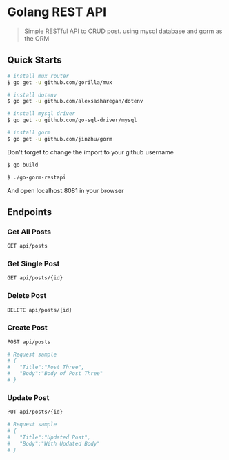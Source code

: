# Golang REST API
> Simple RESTful API to CRUD post. using mysql database and gorm as the ORM

## Quick Starts
```bash
# install mux router
$ go get -u github.com/gorilla/mux

# install dotenv
$ go get -u github.com/alexsasharegan/dotenv

# install mysql driver
$ go get -u github.com/go-sql-driver/mysql

# install gorm
$ go get -u github.com/jinzhu/gorm
```

Don't forget to change the import to your github username

```bash
$ go build

$ ./go-gorm-restapi
```
And open localhost:8081 in your browser

## Endpoints
### Get All Posts
``` bash
GET api/posts
```
### Get Single Post
``` bash
GET api/posts/{id}
```

### Delete Post
``` bash
DELETE api/posts/{id}
```

### Create Post
``` bash
POST api/posts

# Request sample
# {
#   "Title":"Post Three",
#   "Body":"Body of Post Three"
# }
```

### Update Post
``` bash
PUT api/posts/{id}

# Request sample
# {
#   "Title":"Updated Post",
#   "Body":"With Updated Body"
# }

```
